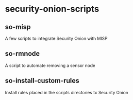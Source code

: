 # security-onion-scripts
## so-misp
A few scripts to integrate Security Onion with MISP
## so-rmnode
A script to automate removing a sensor node
## so-install-custom-rules
Install rules placed in the scripts directories to Security Onion